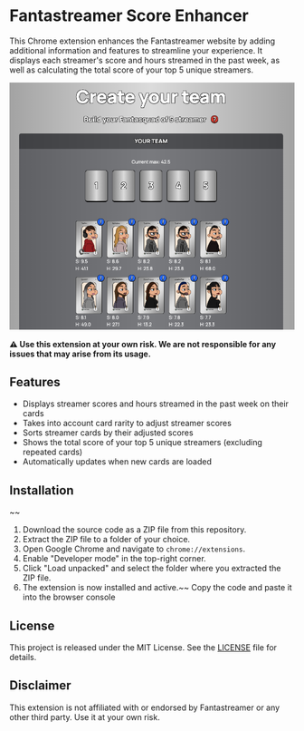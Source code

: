 # Fantastreamer Score Enhancer

This Chrome extension enhances the Fantastreamer website by adding additional information and features to streamline your experience. It displays each streamer's score and hours streamed in the past week, as well as calculating the total score of your top 5 unique streamers.

![Demo](https://raw.githubusercontent.com/scilla/fanta-info/master/demo.png)

**⚠️ Use this extension at your own risk. We are not responsible for any issues that may arise from its usage.**

## Features

- Displays streamer scores and hours streamed in the past week on their cards
- Takes into account card rarity to adjust streamer scores
- Sorts streamer cards by their adjusted scores
- Shows the total score of your top 5 unique streamers (excluding repeated cards)
- Automatically updates when new cards are loaded

## Installation
~~
1. Download the source code as a ZIP file from this repository.
2. Extract the ZIP file to a folder of your choice.
3. Open Google Chrome and navigate to `chrome://extensions`.
4. Enable "Developer mode" in the top-right corner.
5. Click "Load unpacked" and select the folder where you extracted the ZIP file.
6. The extension is now installed and active.~~
Copy the code and paste it into the browser console

## License

This project is released under the MIT License. See the [LICENSE](LICENSE) file for details.

## Disclaimer

This extension is not affiliated with or endorsed by Fantastreamer or any other third party. Use it at your own risk.
